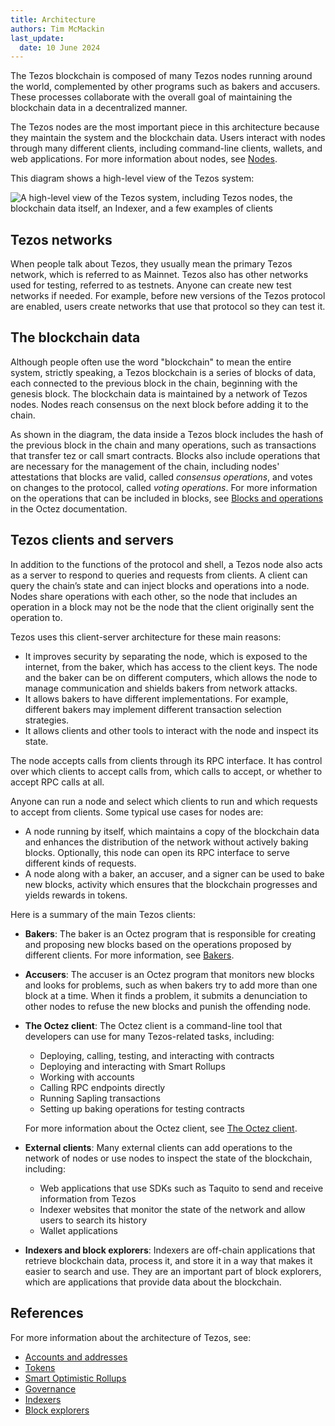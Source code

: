 ```yaml
---
title: Architecture
authors: Tim McMackin
last_update:
  date: 10 June 2024
---
```


The Tezos blockchain is composed of many Tezos nodes running around the world, complemented by other programs such as bakers and accusers.
These processes collaborate with the overall goal of maintaining the blockchain data in a decentralized manner.

The Tezos nodes are the most important piece in this architecture because they maintain the system and the blockchain data.
Users interact with nodes through many different clients, including command-line clients, wallets, and web applications.
For more information about nodes, see [Nodes](./architecture/nodes).

This diagram shows a high-level view of the Tezos system:

![A high-level view of the Tezos system, including Tezos nodes, the blockchain data itself, an Indexer, and a few examples of clients](/img/architecture/architecture-overview.png)
<!-- https://lucid.app/lucidchart/d778aa2a-ad0a-4324-b235-ed3b35742c58/edit -->

## Tezos networks

When people talk about Tezos, they usually mean the primary Tezos network, which is referred to as Mainnet.
Tezos also has other networks used for testing, referred to as testnets.
Anyone can create new test networks if needed.
For example, before new versions of the Tezos protocol are enabled, users create networks that use that protocol so they can test it.

## The blockchain data

Although people often use the word "blockchain" to mean the entire system, strictly speaking, a Tezos blockchain is a series of blocks of data, each connected to the previous block in the chain, beginning with the genesis block.
The blockchain data is maintained by a network of Tezos nodes.
Nodes reach consensus on the next block before adding it to the chain.

As shown in the diagram, the data inside a Tezos block includes the hash of the previous block in the chain and many operations, such as transactions that transfer tez or call smart contracts.
Blocks also include operations that are necessary for the management of the chain, including nodes' attestations that blocks are valid, called _consensus operations_, and votes on changes to the protocol, called _voting operations_.
For more information on the operations that can be included in blocks, see [Blocks and operations](https://tezos.gitlab.io/alpha/blocks_ops.html) in the Octez documentation.

## Tezos clients and servers

In addition to the functions of the protocol and shell, a Tezos node also acts as a server to respond to queries and requests from clients.
A client can query the chain’s state and can inject blocks and operations into a node.
Nodes share operations with each other, so the node that includes an operation in a block may not be the node that the client originally sent the operation to.

Tezos uses this client-server architecture for these main reasons:

- It improves security by separating the node, which is exposed to the internet, from the baker, which has access to the client keys.
The node and the baker can be on different computers, which allows the node to manage communication and shields bakers from network attacks.
- It allows bakers to have different implementations.
For example, different bakers may implement different transaction selection strategies.
- It allows clients and other tools to interact with the node and inspect its state.

The node accepts calls from clients through its RPC interface.
It has control over which clients to accept calls from, which calls to accept, or whether to accept RPC calls at all.

Anyone can run a node and select which clients to run and which requests to accept from clients.
Some typical use cases for nodes are:

- A node running by itself, which maintains a copy of the blockchain data and enhances the distribution of the network without actively baking blocks.
Optionally, this node can open its RPC interface to serve different kinds of requests.
- A node along with a baker, an accuser, and a signer can be used to bake new blocks, activity which ensures that the blockchain progresses and yields rewards in tokens.

Here is a summary of the main Tezos clients:

- **Bakers**: The baker is an Octez program that is responsible for creating and proposing new blocks based on the operations proposed by different clients.
For more information, see [Bakers](./architecture/bakers).

- **Accusers**: The accuser is an Octez program that monitors new blocks and looks for problems, such as when bakers try to add more than one block at a time.
When it finds a problem, it submits a denunciation to other nodes to refuse the new blocks and punish the offending node.

- **The Octez client**: The Octez client is a command-line tool that developers can use for many Tezos-related tasks, including:

  - Deploying, calling, testing, and interacting with contracts
  - Deploying and interacting with Smart Rollups
  - Working with accounts
  - Calling RPC endpoints directly
  - Running Sapling transactions
  - Setting up baking operations for testing contracts

  For more information about the Octez client, see [The Octez client](./developing/octez-client).

- **External clients**: Many external clients can add operations to the network of nodes or use nodes to inspect the state of the blockchain, including:

  - Web applications that use SDKs such as Taquito to send and receive information from Tezos
  - Indexer websites that monitor the state of the network and allow users to search its history
  - Wallet applications

- **Indexers and block explorers**: Indexers are off-chain applications that retrieve blockchain data, process it, and store it in a way that makes it easier to search and use.
They are an important part of block explorers, which are applications that provide data about the blockchain.

## References

For more information about the architecture of Tezos, see:

- [Accounts and addresses](/architecture/accounts)
- [Tokens](/architecture/tokens)
- [Smart Optimistic Rollups](/architecture/smart-rollups)
- [Governance](/architecture/governance)
- [Indexers](/developing/information/indexers)
- [Block explorers](/developing/information/block-explorers)

